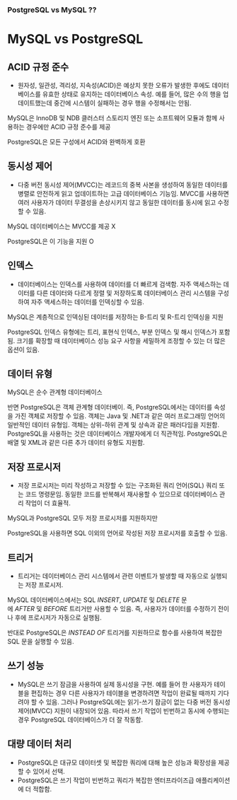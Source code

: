### PostgreSQL vs MySQL ??

# MySQL vs PostgreSQL

## ACID 규정 준수

- 원자성, 일관성, 격리성, 지속성(ACID)은 예상치 못한 오류가 발생한 후에도 데이터베이스를 유효한 상태로 유지하는 데이터베이스 속성. 예를 들어, 많은 수의 행을 업데이트했는데 중간에 시스템이 실패하는 경우 행을 수정해서는 안됨.

  

MySQL은 InnoDB 및 NDB 클러스터 스토리지 엔진 또는 소프트웨어 모듈과 함께 사용하는 경우에만 ACID 규정 준수를 제공

  

PostgreSQL은 모든 구성에서 ACID와 완벽하게 호환

  

## 동시성 제어

- 다중 버전 동시성 제어(MVCC)는 레코드의 중복 사본을 생성하여 동일한 데이터를 병렬로 안전하게 읽고 업데이트하는 고급 데이터베이스 기능임. MVCC를 사용하면 여러 사용자가 데이터 무결성을 손상시키지 않고 동일한 데이터를 동시에 읽고 수정할 수 있음.

  

MySQL 데이터베이스는 MVCC를 제공 X

  

PostgreSQL은 이 기능을 지원 O

  

## **인덱스**

- 데이터베이스는 인덱스를 사용하여 데이터를 더 빠르게 검색함. 자주 액세스하는 데이터를 다른 데이터와 다르게 정렬 및 저장하도록 데이터베이스 관리 시스템을 구성하여 자주 액세스하는 데이터를 인덱싱할 수 있음.

  

MySQL은 계층적으로 인덱싱된 데이터를 저장하는 B-트리 및 R-트리 인덱싱을 지원

  

PostgreSQL 인덱스 유형에는 트리, 표현식 인덱스, 부분 인덱스 및 해시 인덱스가 포함됨. 크기를 확장할 때 데이터베이스 성능 요구 사항을 세밀하게 조정할 수 있는 더 많은 옵션이 있음.

  

## **데이터 유형**

MySQL은 순수 관계형 데이터베이스

  

반면 PostgreSQL은 객체 관계형 데이터베이. 즉, PostgreSQL에서는 데이터를 속성을 가진 객체로 저장할 수 있음. 객체는 Java 및 .NET과 같은 여러 프로그래밍 언어의 일반적인 데이터 유형임. 객체는 상위-하위 관계 및 상속과 같은 패러다임을 지원함. PostgreSQL을 사용하는 것은 데이터베이스 개발자에게 더 직관적임. PostgreSQL은 배열 및 XML과 같은 다른 추가 데이터 유형도 지원함.

  

## **저장 프로시저**

- 저장 프로시저는 미리 작성하고 저장할 수 있는 구조화된 쿼리 언어(SQL) 쿼리 또는 코드 명령문임. 동일한 코드를 반복해서 재사용할 수 있으므로 데이터베이스 관리 작업이 더 효율적.

  

MySQL과 PostgreSQL 모두 저장 프로시저를 지원하지만

PostgreSQL을 사용하면 SQL 이외의 언어로 작성된 저장 프로시저를 호출할 수 있음.

  

## **트리거**

- 트리거는 데이터베이스 관리 시스템에서 관련 이벤트가 발생할 때 자동으로 실행되는 저장 프로시저.

  

MySQL 데이터베이스에서는 SQL _INSERT_, _UPDATE_ 및 _DELETE_ 문에 _AFTER_ 및 _BEFORE_ 트리거만 사용할 수 있음. 즉, 사용자가 데이터를 수정하기 전이나 후에 프로시저가 자동으로 실행됨.

  

반대로 PostgreSQL은 _INSTEAD OF_ 트리거를 지원하므로 함수를 사용하여 복잡한 SQL 문을 실행할 수 있음.

## 쓰기 성능

- MySQL은 쓰기 잠금을 사용하여 실제 동시성을 구현. 예를 들어 한 사용자가 테이블을 편집하는 경우 다른 사용자가 테이블을 변경하려면 작업이 완료될 때까지 기다려야 할 수 있음. 그러나 PostgreSQL에는 읽기-쓰기 잠금이 없는 다중 버전 동시성 제어(MVCC) 지원이 내장되어 있음. 따라서 쓰기 작업이 빈번하고 동시에 수행되는 경우 PostgreSQL 데이터베이스가 더 잘 작동함.

## 대량 데이터 처리

- PostgreSQL은 대규모 데이터셋 및 복잡한 쿼리에 대해 높은 성능과 확장성을 제공할 수 있어서 선택.
- PostgreSQL은 쓰기 작업이 빈번하고 쿼리가 복잡한 엔터프라이즈급 애플리케이션에 더 적합함.